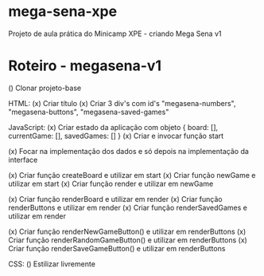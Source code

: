 # mega-sena-xpe
Projeto de aula prática do Minicamp XPE - criando Mega Sena v1

Roteiro - megasena-v1
=====================

() Clonar projeto-base

HTML: 
(x) Criar título
(x) Criar 3 div's com id's "megasena-numbers", "megasena-buttons", "megasena-saved-games"

JavaScript:
(x) Criar estado da aplicação com objeto { board: [], currentGame: [], savedGames: [] }
(x) Criar e invocar função start

(x) Focar na implementação dos dados e só depois
   na implementação da interface

(x) Criar função createBoard e utilizar em start
(x) Criar função newGame e utilizar em start
(x) Criar função render e utilizar em newGame

(x) Criar função renderBoard e utilizar em render
(x) Criar função renderButtons e utilizar em render
(x) Criar função renderSavedGames e utilizar em render

(x) Criar função renderNewGameButton() e utilizar em renderButtons
(x) Criar função renderRandomGameButton() e utilizar em renderButtons
(x) Criar função renderSaveGameButton() e utilizar em renderButtons

CSS:
() Estilizar livremente